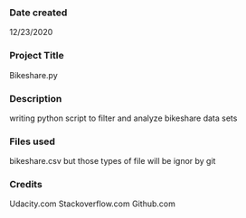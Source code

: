 ### Date created
12/23/2020
### Project Title
Bikeshare.py
### Description
writing python script to filter and analyze bikeshare data sets
### Files used
bikeshare.csv
but those types of file will be ignor by git 
### Credits
Udacity.com
Stackoverflow.com
Github.com
